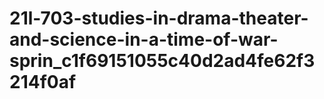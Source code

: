 # 21l-703-studies-in-drama-theater-and-science-in-a-time-of-war-sprin_c1f69151055c40d2ad4fe62f3214f0af